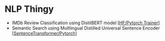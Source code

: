 # NLP Thingy

- IMDb Review Classification using DistilBERT model [[HF/Pytorch Trainer](notebooks/IMDb_Review_Classification_using_DistilBert_Pytorch.ipynb)]  
- Semantic Search using Multlingual Distilled Universal Sentence Encoder [[SentenceTransformer/Pytorch](notebooks/Semantic_Search_using_Multlingual_Distilled_Universal_Sentence_Encoder.ipynb)]
